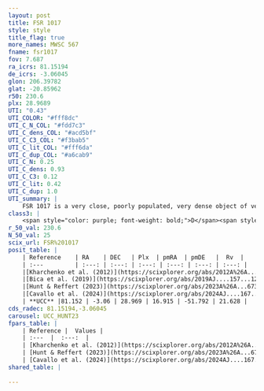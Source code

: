 ```yaml
---
layout: post
title: FSR 1017
style: style
title_flag: true
more_names: MWSC 567
fname: fsr1017
fov: 7.687
ra_icrs: 81.15194
de_icrs: -3.06045
glon: 206.39782
glat: -20.85962
r50: 230.6
plx: 28.9689
UTI: "0.43"
UTI_COLOR: "#fff8dc"
UTI_C_N_COL: "#fdd7c3"
UTI_C_dens_COL: "#acd5bf"
UTI_C_C3_COL: "#f3bab5"
UTI_C_lit_COL: "#fff6da"
UTI_C_dup_COL: "#a6cab9"
UTI_C_N: 0.25
UTI_C_dens: 0.93
UTI_C_C3: 0.12
UTI_C_lit: 0.42
UTI_C_dup: 1.0
UTI_summary: |
    FSR 1017 is a very close, poorly populated, very dense object of very low C3 quality. It is poorly studied in the literature.
class3: |
    <span style="color: purple; font-weight: bold;">D</span><span style="color: red; font-weight: bold;">C</span>
r_50_val: 230.6
N_50_val: 25
scix_url: FSR%201017
posit_table: |
    | Reference    | RA    | DEC   | Plx  | pmRA  | pmDE   |  Rv  |
    | :---         | :---: | :---: | :---: | :---: | :---: | :---: |
    |[Kharchenko et al. (2012)](https://scixplorer.org/abs/2012A%26A...543A.156K) | 83.029 | -3.035 | -- | 1.4 | -1.18 | -- |
    |[Bica et al. (2019)](https://scixplorer.org/abs/2019AJ....157...12B) | 83.036 | -3.039 | -- | -- | -- | -- |
    |[Hunt & Reffert (2023)](https://scixplorer.org/abs/2023A%26A...673A.114H) | 82.969 | -3.035 | 30.919 | 17.945 | -61.139 | 32.183 |
    |[Cavallo et al. (2024)](https://scixplorer.org/abs/2024AJ....167...12C) | 79.875 | -1.981 | 30.919 | -- | -- | -- |
    | **UCC** |81.152 | -3.06 | 28.969 | 16.915 | -51.792 | 21.628 | 
cds_radec: 81.15194,-3.06045
carousel: UCC_HUNT23
fpars_table: |
    | Reference |  Values |
    | :---  |  :---:  |
    | [Kharchenko et al. (2012)](https://scixplorer.org/abs/2012A%26A...543A.156K) | `e_bv=0.812, distance=2127, log_age=9.1` |
    | [Hunt & Reffert (2023)](https://scixplorer.org/abs/2023A%26A...673A.114H) | `AV50=0.384, diffAV50=0.51, MOD50=3.202, logAge50=7.196` |
    | [Cavallo et al. (2024)](https://scixplorer.org/abs/2024AJ....167...12C) | `AV50=0.68, dMod50=2.77, logAge50=7.79, [Fe/H]50=-0.22` |
shared_table: |
    
---
```

